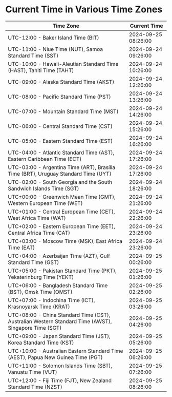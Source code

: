 # Current Time in Various Time Zones

| Time Zone | Current Time |
|-----------|--------------|
| UTC-12:00 - Baker Island Time (BIT) | 2024-09-25 08:26:00 |
| UTC-11:00 - Niue Time (NUT), Samoa Standard Time (SST) | 2024-09-24 09:26:00 |
| UTC-10:00 - Hawaii-Aleutian Standard Time (HAST), Tahiti Time (TAHT) | 2024-09-24 10:26:00 |
| UTC-09:00 - Alaska Standard Time (AKST) | 2024-09-24 12:26:00 |
| UTC-08:00 - Pacific Standard Time (PST) | 2024-09-24 13:26:00 |
| UTC-07:00 - Mountain Standard Time (MST) | 2024-09-24 14:26:00 |
| UTC-06:00 - Central Standard Time (CST) | 2024-09-24 15:26:00 |
| UTC-05:00 - Eastern Standard Time (EST) | 2024-09-24 16:26:00 |
| UTC-04:00 - Atlantic Standard Time (AST), Eastern Caribbean Time (ECT) | 2024-09-24 17:26:00 |
| UTC-03:00 - Argentina Time (ART), Brasília Time (BRT), Uruguay Standard Time (UYT) | 2024-09-24 17:26:00 |
| UTC-02:00 - South Georgia and the South Sandwich Islands Time (SGT) | 2024-09-24 18:26:00 |
| UTC±00:00 - Greenwich Mean Time (GMT), Western European Time (WET) | 2024-09-24 21:26:00 |
| UTC+01:00 - Central European Time (CET), West Africa Time (WAT) | 2024-09-24 22:26:00 |
| UTC+02:00 - Eastern European Time (EET), Central Africa Time (CAT) | 2024-09-24 23:26:00 |
| UTC+03:00 - Moscow Time (MSK), East Africa Time (EAT) | 2024-09-24 23:26:00 |
| UTC+04:00 - Azerbaijan Time (AZT), Gulf Standard Time (GST) | 2024-09-25 00:26:00 |
| UTC+05:00 - Pakistan Standard Time (PKT), Yekaterinburg Time (YEKT) | 2024-09-25 01:26:00 |
| UTC+06:00 - Bangladesh Standard Time (BST), Omsk Time (OMST) | 2024-09-25 02:26:00 |
| UTC+07:00 - Indochina Time (ICT), Krasnoyarsk Time (KRAT) | 2024-09-25 03:26:00 |
| UTC+08:00 - China Standard Time (CST), Australian Western Standard Time (AWST), Singapore Time (SGT) | 2024-09-25 04:26:00 |
| UTC+09:00 - Japan Standard Time (JST), Korea Standard Time (KST) | 2024-09-25 05:26:00 |
| UTC+10:00 - Australian Eastern Standard Time (AEST), Papua New Guinea Time (PGT) | 2024-09-25 06:26:00 |
| UTC+11:00 - Solomon Islands Time (SBT), Vanuatu Time (VUT) | 2024-09-25 07:26:00 |
| UTC+12:00 - Fiji Time (FJT), New Zealand Standard Time (NZST) | 2024-09-25 08:26:00 |
